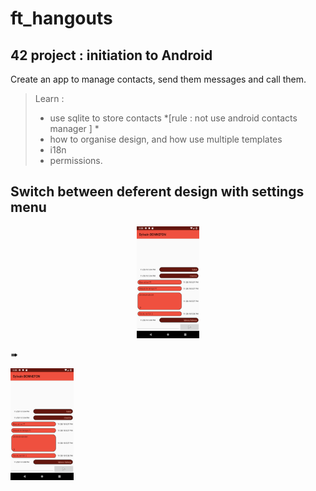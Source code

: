 # ft_hangouts
## 42 project : initiation to Android
Create an app to manage contacts, send them messages and call them.
> Learn :
> - use sqlite to store contacts *[rule : not use android contacts manager ] *
> - how to organise design, and how use multiple templates
> - i18n
> - permissions.

## Switch between deferent design with settings menu




<p align="center">
  <img width="20%" src="https://raw.githubusercontent.com/Syberam/ft_hangouts/master/ScreenShots__ft_hangouts/Screenshot_1543422490.png?token=AXJhythZ5JDItNpOrnay-qVmTEenu2loks5cGhHywA%3D%3D">
  <p>&#10144;</p>
  <img width="20%" src="https://raw.githubusercontent.com/Syberam/ft_hangouts/master/ScreenShots__ft_hangouts/Screenshot_1543422490.png?token=AXJhythZ5JDItNpOrnay-qVmTEenu2loks5cGhHywA%3D%3D">
</p>


